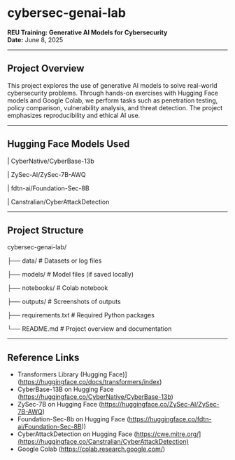 # cybersec-genai-lab

**REU Training: Generative AI Models for Cybersecurity**  
**Date:** June 8, 2025

---

## Project Overview

This project explores the use of generative AI models to solve real-world cybersecurity problems. Through hands-on exercises with Hugging Face models and Google Colab, we perform tasks such as penetration testing, policy comparison, vulnerability analysis, and threat detection. The project emphasizes reproducibility and ethical AI use.

---

## Hugging Face Models Used

| CyberNative/CyberBase-13b

| ZySec-AI/ZySec-7B-AWQ

| fdtn-ai/Foundation-Sec-8B

| Canstralian/CyberAttackDetection

---

## Project Structure
cybersec-genai-lab/

├── data/ # Datasets or log files

├── models/ # Model files (if saved locally)

├── notebooks/ # Colab notebook

├── outputs/ # Screenshots of outputs

├── requirements.txt # Required Python packages

└── README.md # Project overview and documentation


---

## Reference Links

- Transformers Library (Hugging Face)](https://huggingface.co/docs/transformers/index)
- CyberBase-13B on Hugging Face (https://huggingface.co/CyberNative/CyberBase-13b)
- ZySec-7B on Hugging Face (https://huggingface.co/ZySec-AI/ZySec-7B-AWQ)
- Foundation-Sec-8b on Hugging Face (https://huggingface.co/fdtn-ai/Foundation-Sec-8B))
- CyberAttackDetection on Hugging Face (https://cwe.mitre.org/](https://huggingface.co/Canstralian/CyberAttackDetection)
- Google Colab (https://colab.research.google.com/)

